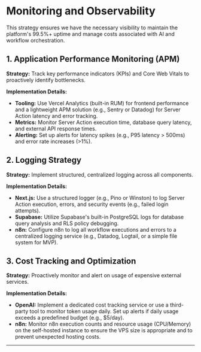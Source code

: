 # Monitoring and Observability

This strategy ensures we have the necessary visibility to maintain the platform's 99.5%+ uptime and manage costs associated with AI and workflow orchestration.

## 1. Application Performance Monitoring (APM)

**Strategy:** Track key performance indicators (KPIs) and Core Web Vitals to proactively identify bottlenecks.

**Implementation Details:**
- **Tooling:** Use Vercel Analytics (built-in RUM) for frontend performance and a lightweight APM solution (e.g., Sentry or Datadog) for Server Action latency and error tracking.
- **Metrics:** Monitor Server Action execution time, database query latency, and external API response times.
- **Alerting:** Set up alerts for latency spikes (e.g., P95 latency > 500ms) and error rate increases (>1%).

## 2. Logging Strategy

**Strategy:** Implement structured, centralized logging across all components.

**Implementation Details:**
- **Next.js:** Use a structured logger (e.g., Pino or Winston) to log Server Action execution, errors, and security events (e.g., failed login attempts).
- **Supabase:** Utilize Supabase's built-in PostgreSQL logs for database query analysis and RLS policy debugging.
- **n8n:** Configure n8n to log all workflow executions and errors to a centralized logging service (e.g., Datadog, Logtail, or a simple file system for MVP).

## 3. Cost Tracking and Optimization

**Strategy:** Proactively monitor and alert on usage of expensive external services.

**Implementation Details:**
- **OpenAI:** Implement a dedicated cost tracking service or use a third-party tool to monitor token usage daily. Set up alerts if daily usage exceeds a predefined budget (e.g., $5/day).
- **n8n:** Monitor n8n execution counts and resource usage (CPU/Memory) on the self-hosted instance to ensure the VPS size is appropriate and to prevent unexpected hosting costs.

---

